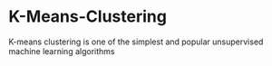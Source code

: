 # K-Means-Clustering
K-means clustering is one of the simplest and popular unsupervised machine learning algorithms
